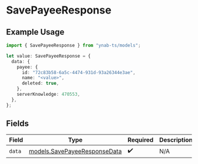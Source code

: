 # SavePayeeResponse

## Example Usage

```typescript
import { SavePayeeResponse } from "ynab-ts/models";

let value: SavePayeeResponse = {
  data: {
    payee: {
      id: "72c83b58-6a5c-4474-931d-93a26344e3ae",
      name: "<value>",
      deleted: true,
    },
    serverKnowledge: 470553,
  },
};
```

## Fields

| Field                                                              | Type                                                               | Required                                                           | Description                                                        |
| ------------------------------------------------------------------ | ------------------------------------------------------------------ | ------------------------------------------------------------------ | ------------------------------------------------------------------ |
| `data`                                                             | [models.SavePayeeResponseData](../models/savepayeeresponsedata.md) | :heavy_check_mark:                                                 | N/A                                                                |